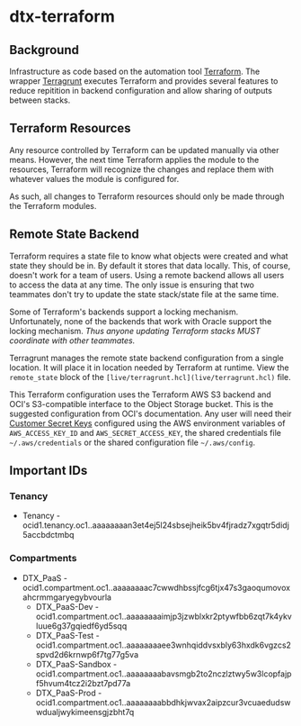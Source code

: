 # dtx-terraform

## Background

Infrastructure as code based on the automation tool [Terraform](https://www.terraform.io/). The wrapper [Terragrunt](https://terragrunt.gruntwork.io/) executes Terraform and provides several features to reduce repitition in backend configuration and allow sharing of outputs between stacks.

## Terraform Resources

Any resource controlled by Terraform can be updated manually via other means. However, the next time Terraform applies the module to the resources, Terraform will recognize the changes and replace them with whatever values the module is configured for.

As such, all changes to Terraform resources should only be made through the Terraform modules.

## Remote State Backend

Terraform requires a state file to know what objects were created and what state they should be in. By default it stores that data locally. This, of course, doesn't work for a team of users. Using a remote backend allows all users to access the data at any time. The only issue is ensuring that two teammates don't try to update the state stack/state file at the same time.

Some of Terraform's backends support a locking mechanism. Unfortunately, none of the backends that work with Oracle support the locking mechanism. *Thus anyone updating Terraform stacks MUST coordinate with other teammates.*

Terragrunt manages the remote state backend configuration from a single location. It will place it in location needed by Terraform at runtime. View the `remote_state` block of the `[live/terragrunt.hcl](live/terragrunt.hcl)` file.

This Terraform configuration uses the Terraform AWS S3 backend and OCI's S3-compatible interface to the Object Storage bucket. This is the suggested configuration from OCI's documentation. Any user will need their [Customer Secret Keys](https://docs.oracle.com/en-us/iaas/Content/Identity/Tasks/managingcredentials.htm#Working2) configured using the AWS environment variables of `AWS_ACCESS_KEY_ID` and `AWS_SECRET_ACCESS_KEY`, the shared credentials file `~/.aws/credentials` or the shared configuration file `~/.aws/config`.

## Important IDs

### Tenancy

* Tenancy - ocid1.tenancy.oc1..aaaaaaaan3et4ej5l24sbsejheik5bv4fjradz7xgqtr5didj5accbdctmbq

### Compartments

* DTX_PaaS - ocid1.compartment.oc1..aaaaaaaac7cwwdhbssjfcg6tjx47s3gaoqumovoxahcrmmgaryegybvourla
  * DTX_PaaS-Dev - ocid1.compartment.oc1..aaaaaaaaimjp3jzwblxkr2ptywfbb6zqt7k4ykvluue6g37gqiedf6yd5sqq
  * DTX_PaaS-Test - ocid1.compartment.oc1..aaaaaaaaee3wnhqiddvsxbly63hxdk6vgzcs2spvd2d6krnwp6f7tg77g5va
  * DTX_PaaS-Sandbox - ocid1.compartment.oc1..aaaaaaaabavsmgb2to2nczlztwy5w3lcopfajpf5hvum4tcz2i2bzt7pd77a
  * DTX_PaaS-Prod - ocid1.compartment.oc1..aaaaaaaabbdhkjwvax2aipzcur3vcuaedudswwdualjwykimeensgjzbht7q
